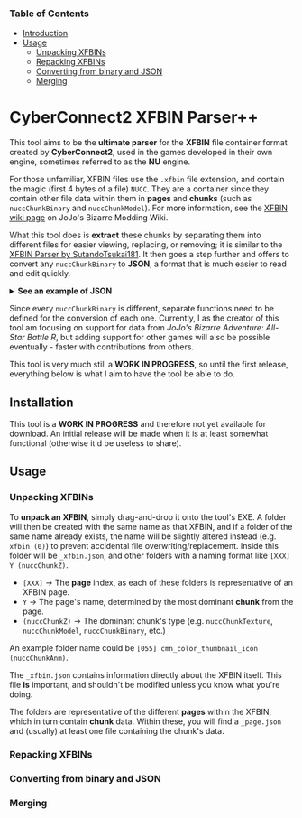 <!--
[![GitHub Downloads](https://img.shields.io/github/downloads/KojoBailey/XFBIN-Parser-PlusPlus/total)](https://github.com/KojoBailey/XFBIN-Parser-PlusPlus/releases)
-->
### Table of Contents
- [Introduction](#cyberconnect2-xfbin-parser)
- [Usage](#usage)
  - [Unpacking XFBINs](#unpacking-xfbins)
  - [Repacking XFBINs](#repacking-xfbins)
  - [Converting from binary and JSON](#converting-from-binary-and-json)
  - [Merging](#merging)

# CyberConnect2 XFBIN Parser++
This tool aims to be the **ultimate parser** for the **XFBIN** file container format created by **CyberConnect2**, used in the games developed in their own engine, sometimes referred to as the **NU** engine.

For those unfamiliar, XFBIN files use the `.xfbin` file extension, and contain the magic (first 4 bytes of a file) `NUCC`. They are a container since they contain other file data within them in **pages** and **chunks** (such as `nuccChunkBinary` and `nuccChunkModel`). For more information, see the [XFBIN wiki page](https://jojomodding.miraheze.org/wiki/xfbin) on JoJo's Bizarre Modding Wiki.

What this tool does is **extract** these chunks by separating them into different files for easier viewing, replacing, or removing; it is similar to the [XFBIN Parser by SutandoTsukai181](https://github.com/SutandoTsukai181/xfbin_lib). It then goes a step further and offers to convert any `nuccChunkBinary` to **JSON**, a format that is much easier to read and edit quickly.

<details>
<summary><b>See an example of JSON</b></summary>

<br/>This data isn't taken from any particular file. Notice how **easy** it would be to edit the different parameters, as well as how useful it can be just to read them for understanding.
```json
{
  "Metadata": {
    "Chunk Map Index": 1,
    "Name": "example",
    "Type": "nuccChunkBinary",
    "Path": "cmnparam/bin/230/example.bin"
  },
  "Some Character ID": "4tno01",
  "Random Number": 1987,
  "An Array": {
    "Bing": "bong",
    "Magic Number": 23
  },
  "Some String": "Do you believe in \"gravity\"?",
  "Some Japanese String": "調理場という所は... バイキンが一番の敵デスッ！"
}
```
</details>

Since every `nuccChunkBinary` is different, separate functions need to be defined for the conversion of each one. Currently, I as the creator of this tool am focusing on support for data from *JoJo's Bizarre Adventure: All-Star Battle R*, but adding support for other games will also be possible eventually - faster with contributions from others.

This tool is very much still a **WORK IN PROGRESS**, so until the first release, everything below is what I aim to have the tool be able to do.

## Installation
This tool is a **WORK IN PROGRESS** and therefore not yet available for download. An initial release will be made when it is at least somewhat functional (otherwise it'd be useless to share).

## Usage
### Unpacking XFBINs
To **unpack an XFBIN**, simply drag-and-drop it onto the tool's EXE. A folder will then be created with the same name as that XFBIN, and if a folder of the same name already exists, the name will be slightly altered instead (e.g. `xfbin (0)`) to prevent accidental file overwriting/replacement. Inside this folder will be `_xfbin.json`, and other folders with a naming format like `[XXX] Y (nuccChunkZ)`.
- `[XXX]` → The **page** index, as each of these folders is representative of an XFBIN page.
- `Y` → The page's name, determined by the most dominant **chunk** from the page.
- `(nuccChunkZ)` → The dominant chunk's type (e.g. `nuccChunkTexture`, `nuccChunkModel`, `nuccChunkBinary`, etc.)

An example folder name could be `[055] cmn_color_thumbnail_icon (nuccChunkAnm)`.

The `_xfbin.json` contains information directly about the XFBIN itself. This file **is** important, and shouldn't be modified unless you know what you're doing.

The folders are representative of the different **pages** within the XFBIN, which in turn contain **chunk** data. Within these, you will find a `_page.json` and (usually) at least one file containing the chunk's data.

### Repacking XFBINs


### Converting from binary and JSON


### Merging


<!--
To convert a file **to JSON or back**, simply _drag_ the file you want onto the EXE.
Ensure that the formatting is correct for the XFBIN or JSON, as incorrect formatting will cause errors. Feel free to report any errors you do come across, and I'll add error detection for those specific things in future releases.

### Merging
To **merge JSON files**, _open_ the EXE and input (text) the type of file you want to merge.

You will need to have prepared a folder within the `merging` folder with the name of your wanted data type (e.g. `merging/messageInfo`).

Within that folder, have the JSON files you want to merge with the original (original or "base" JSON is already included in the `data` folder) alongside a corresponding TXT file of the same name. For example, `apple.json` would be accompanied by `apple.txt`. Inside these JSON files, you only need to include what you want to modify:

```json
{
    "1c30e109": {
    "message": "bro just got violated",
    "is_ref": -1,
    "ref_crc32": "",
    "char_id": 70,
    "cue_id": 84
  },
    "6416af04": {
    "message": "woohoo yippee",
    "is_ref": 1,
    "ref_crc32": "c37860ee",
    "char_id": 70,
    "cue_id": 83
  }
}
```
^ An example for `messageInfo`. Include the key (in this case the CRC32 ID) and then all the data within it, with whatever you want modified.

Within these TXTs should be a **priority integer**. This determines the order in which the files are merged, which is useful for dealing with files that try to modify the same values. **Higher number = higher priority (merges after others)**. For example, `apple.json` with priority `5` will override `pear.json` with priority `2`.


